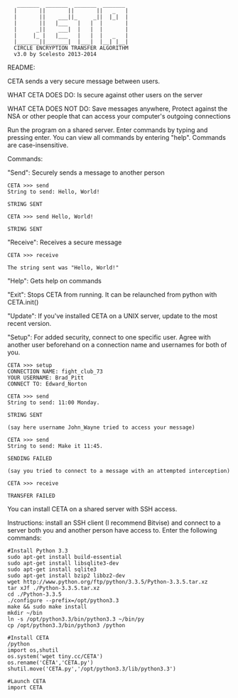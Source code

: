        _______  _______  _______  _______ 
      |       ||       ||       ||   _   |
      |       ||    ___||_     _||  |_|  |
      |       ||   |___   |   |  |       |
      |      _||    ___|  |   |  |       |
      |     |_ |   |___   |   |  |   _   |
      |_______||_______|  |___|  |__| |__|
      CIRCLE ENCRYPTION TRANSFER ALGORITHM
      v3.0 by Scelesto 2013-2014

README:

CETA sends a very secure message between users.

WHAT CETA DOES DO:
  Is secure against other users on the server

WHAT CETA DOES NOT DO:
  Save messages anywhere,
  Protect against the NSA or other people that can access your computer's outgoing connections

Run the program on a shared server.
Enter commands by typing and pressing enter.
You can view all commands by entering "help".
Commands are case-insensitive.

Commands:

"Send":
  Securely sends a message to another person
  
    CETA >>> send
    String to send: Hello, World!
    
    STRING SENT
    
    CETA >>> send Hello, World!
    
    STRING SENT
"Receive":
  Receives a secure message
  
    CETA >>> receive
    
    The string sent was "Hello, World!"
"Help":
  Gets help on commands

"Exit":
  Stops CETA from running.  It can be relaunched from python with CETA.init()

"Update":
  If you've installed CETA on a UNIX server, update to the most recent version.

"Setup":
  For added security, connect to one specific user.
  Agree with another user beforehand on
    a connection name and
    usernames for both of you.
  
    CETA >>> setup
    CONNECTION NAME: fight_club_73
    YOUR USERNAME: Brad_Pitt
    CONNECT TO: Edward_Norton
    
    CETA >>> send
    String to send: 11:00 Monday.
    
    STRING SENT
    
    (say here username John_Wayne tried to access your message)
    
    CETA >>> send
    String to send: Make it 11:45.
    
    SENDING FAILED
    
    (say you tried to connect to a message with an attempted interception)
    
    CETA >>> receive
    
    TRANSFER FAILED
You can install CETA on a shared server with SSH access.

Instructions:
install an SSH client (I recommend Bitvise) and connect to a server both you and another person have access to.
Enter the following commands:

    #Install Python 3.3
    sudo apt-get install build-essential
    sudo apt-get install libsqlite3-dev
    sudo apt-get install sqlite3
    sudo apt-get install bzip2 libbz2-dev
    wget http://www.python.org/ftp/python/3.3.5/Python-3.3.5.tar.xz
    tar xJf ./Python-3.3.5.tar.xz
    cd ./Python-3.3.5
    ./configure --prefix=/opt/python3.3
    make && sudo make install
    mkdir ~/bin
    ln -s /opt/python3.3/bin/python3.3 ~/bin/py
    cp /opt/python3.3/bin/python3 /python
    
    #Install CETA
    /python
    import os,shutil
    os.system('wget tiny.cc/CETA')
    os.rename('CETA','CETA.py')
    shutil.move('CETA.py','/opt/python3.3/lib/python3.3')
    
    #Launch CETA
    import CETA
